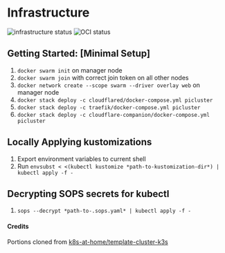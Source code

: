 # Infrastructure
![infrastructure status](https://healthchecks.thepi.cloud/badge/2e44545a-f7be-47c8-ac12-246c0a/Ny57Y9Wo-2/infrastructure.svg) ![OCI status](https://healthchecks.thepi.cloud/badge/2e44545a-f7be-47c8-ac12-246c0a/PZmZBtWI-2/oci.svg)

## Getting Started: [Minimal Setup]
1. `docker swarm init` on manager node
2. `docker swarm join` with correct join token on all other nodes
3. `docker network create --scope swarm --driver overlay web` on manager node
4. `docker stack deploy -c cloudflared/docker-compose.yml picluster`
5. `docker stack deploy -c traefik/docker-compose.yml picluster`
6. `docker stack deploy -c cloudflare-companion/docker-compose.yml picluster`

## Locally Applying kustomizations
1. Export environment variables to current shell
2. Run `envsubst < <(kubectl kustomize *path-to-kustomization-dir*) | kubectl apply -f -`

## Decrypting SOPS secrets for kubectl
1. `sops --decrypt *path-to-.sops.yaml* | kubectl apply -f -`

#### Credits
Portions cloned from [k8s-at-home/template-cluster-k3s](https://github.com/k8s-at-home/template-cluster-k3s)

